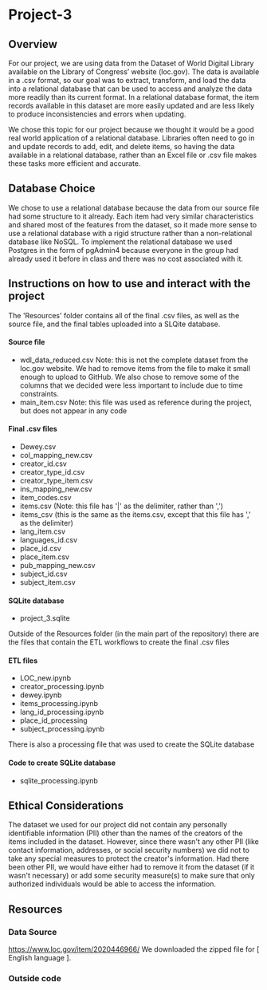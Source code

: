 # Project-3

## Overview
For our project, we are using data from the Dataset of World Digital Library available on the Library of Congress’ website (loc.gov).  The data is available in a .csv format, so our goal was to extract, transform, and load the data into a relational database that can be used to access and analyze the data more readily than its current format. In a relational database format, the item records available in this dataset are more easily updated and are less likely to produce inconsistencies and errors when updating.
	
We chose this topic for our project because we thought it would be a good real world application of a relational database. Libraries often need to go in and update records to add, edit, and delete items, so having the data available in a relational database, rather than an Excel file or .csv file makes these tasks more efficient and accurate. 

## Database Choice
We chose to use a relational database because the data from our source file had some structure to it already. Each item had very similar characteristics and shared most of the features from the dataset, so it made more sense to use a relational database with a rigid structure rather than a non-relational database like NoSQL. To implement the relational database we used Postgres in the form of pgAdmin4 because everyone in the group had already used it before in class and there was no cost associated with it. 

##  Instructions on how to use and interact with the project
The 'Resources' folder contains all of the final .csv files, as well as the source file, and the final tables uploaded into a SLQite database.
#### Source file
- wdl_data_reduced.csv
Note: this is not the complete dataset from the loc.gov website. We had to remove items from the file to make it small enough to upload to GitHub. We also chose to remove some of the columns that we decided were less important to include due to time constraints.
- main_item.csv
Note: this file was used as reference during the project, but does not appear in any code

#### Final .csv files
- Dewey.csv
- col_mapping_new.csv
- creator_id.csv
- creator_type_id.csv
- creator_type_item.csv
- ins_mapping_new.csv
- item_codes.csv
- items.csv (Note: this file has '|' as the delimiter, rather than ',')
- items_csv (this is the same as the items.csv, except that this file has ',' as the delimiter)
- lang_item.csv
- languages_id.csv
- place_id.csv
- place_item.csv
- pub_mapping_new.csv
- subject_id.csv
- subject_item.csv

#### SQLite database
- project_3.sqlite

Outside of the Resources folder (in the main part of the repository) there are the files that contain the ETL workflows to create the final .csv files
#### ETL files
- LOC_new.ipynb
- creator_processing.ipynb
- dewey.ipynb
- items_processing.ipynb
- lang_id_processing.ipynb
- place_id_processing
- subject_processing.ipynb



There is also a processing file that was used to create the SQLite database
#### Code to create SQLite database
- sqlite_processing.ipynb



## Ethical Considerations
The dataset we used for our project did not contain any personally identifiable information (PII) other than the names of the creators of the items included in the dataset. However, since there wasn't any other PII (like contact information, addresses, or social security numbers) we did not to take any special measures to protect the creator's information. Had there been other PII, we would have either had to remove it from the dataset (if it wasn't necessary) or add some security measure(s) to make sure that only authorized individuals would be able to access the information.

## Resources
### Data Source
https://www.loc.gov/item/2020446966/ 
We downloaded the zipped file for [ English language ].

### Outside code
